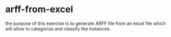 # arff-from-excel
the purpose of this exercise is to generate ARFF file from an excel file which will allow to categorize and classify the instances.  
